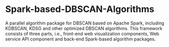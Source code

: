 # Spark-based-DBSCAN-Algorithms
A parallel algorithm package for DBSCAN based on Apache Spark, including KDBSCAN, KDSG and other optimized DBSCAN algorithms. This framework consists of three parts, i.e., front-end web visualization components, Web service API component and back-end Spark-based algorithm packages.
